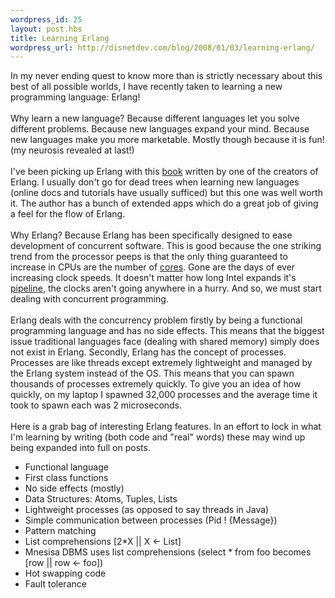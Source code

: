 ```yaml
--- 
wordpress_id: 25
layout: post.hbs
title: Learning Erlang
wordpress_url: http://disnetdev.com/blog/2008/01/03/learning-erlang/
---
```

In my never ending quest to know more than is strictly necessary about this best of all possible worlds, I have recently taken to learning a new programming language: Erlang!<br /><br />Why learn a new language? Because different languages let you solve different problems. Because new languages expand your mind. Because new languages make you more marketable. Mostly though because it is fun! (my neurosis revealed at last!)<br /><br />I've been picking up Erlang with this <a href="http://www.amazon.com/Programming-Erlang-Software-Concurrent-World/dp/193435600X/ref=pd_bbs_sr_1?ie=UTF8&amp;s=books&amp;qid=1199345681&amp;sr=8-1">book</a> written by one of the creators of Erlang. I usually don't go for dead trees when learning new languages (online docs and tutorials have usually sufficed) but this one was well worth it. The author has a bunch of extended apps which do a great job of giving a feel for the flow of Erlang. <br /><br />Why Erlang? Because Erlang has been specifically designed to ease development of concurrent software. This is good because the one striking trend from the processor peeps is that the only thing guaranteed to increase in CPUs are the number of <a href="http://www.intel.com/technology/magazine/computing/multi-core-0705.pdf">cores</a>. Gone are the days of ever increasing clock speeds. It doesn't matter how long Intel expands it's <a href="http://en.wikipedia.org/wiki/Pentium_4">pipeline</a>, the clocks aren't going anywhere in a hurry. And so, we must start dealing with concurrent programming. <br /><br />Erlang deals with the concurrency problem firstly by being a functional programming language and has no side effects. This means that the biggest issue traditional languages face (dealing with shared memory) simply does not exist in Erlang. Secondly, Erlang has the concept of processes. Processes are like threads except extremely lightweight and managed by the Erlang system instead of the OS. This means that you can spawn thousands of processes extremely quickly. To give you an idea of how quickly, on my laptop I spawned 32,000 processes and the average time it took to spawn each was 2 microseconds.<br /><br />Here is a grab bag of interesting Erlang features. In an effort to lock in what I'm learning by writing (both code and "real" words) these may wind up being expanded into full on posts.<br /><ul><li>Functional language<br /></li><li>First class functions<br /></li><li>No side effects (mostly)<br /></li><li>Data Structures: Atoms, Tuples, Lists<br /></li><li>Lightweight processes (as opposed to say threads in Java)<br /></li><li>Simple communication between processes (Pid ! {Message})</li><li>Pattern matching<br /></li><li>List comprehensions [2*X || X &lt;- List]<br /></li><li>Mnesisa DBMS uses list comprehensions (select * from foo becomes [row || row &lt;- foo])</li><li>Hot swapping code</li><li>Fault tolerance<br /></li></ul><br /><br /><br /><br /><br /><br />
